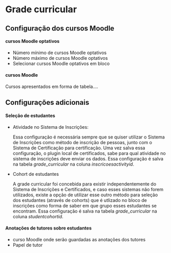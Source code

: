 <h1><strong>Grade curricular</strong></h1>

<h2>Configuração dos cursos Moodle</h2>

<h4><p><strong>cursos Moodle optativos</strong></p></h4>
<ul>
	<li>Número mínimo de cursos Moodle optativos</li>
	<li>Número máximo de cursos Moodle optativos</li>
	<li>Selecionar cursos Moodle optativos em bloco</li>	
</ul>

<h4><p><strong>cursos Moodle</strong></p></h4>
<p>Cursos apresentados em forma de tabela....</p>

<h2>Configurações adicionais</h2>

<h4><strong><p>Seleção de estudantes</p></strong></h4>

<ul> 
	<li>Atividade no Sistema de Inscrições: 
	    <p>Essa configuração é necessária sempre que se quiser utilizar o Sistema de Inscrições como método de inscrição de pessoas, junto com o Sistema de Certificação para certificação. Uma vez salva essa configuração, o plugin local de certificados, sabe para qual atividade no sistema de inscrições deve enviar os dados. Essa configuração é salva na tabela <i>grade_curricular</i> na coluna <i>inscricoesactivityid</i>.</p> 
	</li>
	<li>Cohort de estudantes 
		<p>A grade curricular foi concebida para existir independentemente do Sistema de Inscrições e Certificados, e caso esses sistemas não forem utilizados, existe a opção de utilizar esse outro método para seleção dos estudantes (através de cohorts) que é utlizado no bloco de inscrições como forma de saber em que grupo esses estudantes se encontram. Essa configuração é salva na tabela <i>grade_curricular</i> na coluna <i>studentcohortid</i>.</p> 
	</li>
</ul>

<h4><strong><p>Anotações de tutores sobre estudantes</p></strong></h4>

<ul>
	<li>curso Moodle onde serão guardadas as anotações dos tutores</li>
	<li>Papel de tutor</li>
</ul>